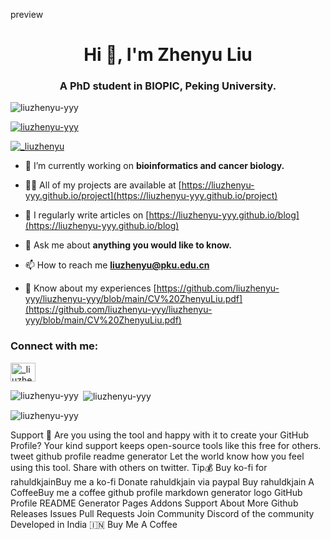 preview
<h1 align="center">Hi 👋, I'm Zhenyu Liu</h1>
<h3 align="center">A PhD student in BIOPIC, Peking University.</h3>

<p align="left"> <img src="https://komarev.com/ghpvc/?username=liuzhenyu-yyy&label=Profile%20views&color=0e75b6&style=flat" alt="liuzhenyu-yyy" /> </p>

<p align="left"> <a href="https://github.com/ryo-ma/github-profile-trophy"><img src="https://github-profile-trophy.vercel.app/?username=liuzhenyu-yyy" alt="liuzhenyu-yyy" /></a> </p>

<p align="left"> <a href="https://twitter.com/_liuzhenyu" target="blank"><img src="https://img.shields.io/twitter/follow/_liuzhenyu?logo=twitter&style=for-the-badge" alt="_liuzhenyu" /></a> </p>

- 🔭 I’m currently working on **bioinformatics and cancer biology.**

- 👨‍💻 All of my projects are available at [https://liuzhenyu-yyy.github.io/project](https://liuzhenyu-yyy.github.io/project)

- 📝 I regularly write articles on [https://liuzhenyu-yyy.github.io/blog](https://liuzhenyu-yyy.github.io/blog)

- 💬 Ask me about **anything you would like to know.**

- 📫 How to reach me **liuzhenyu@pku.edu.cn**

- 📄 Know about my experiences [https://github.com/liuzhenyu-yyy/liuzhenyu-yyy/blob/main/CV%20ZhenyuLiu.pdf](https://github.com/liuzhenyu-yyy/liuzhenyu-yyy/blob/main/CV%20ZhenyuLiu.pdf)

<h3 align="left">Connect with me:</h3>
<p align="left">
<a href="https://twitter.com/_liuzhenyu" target="blank"><img align="center" src="https://raw.githubusercontent.com/rahuldkjain/github-profile-readme-generator/master/src/images/icons/Social/twitter.svg" alt="_liuzhenyu" height="30" width="40" /></a>
</p>

<p><img align="left" src="https://github-readme-stats.vercel.app/api/top-langs?username=liuzhenyu-yyy&show_icons=true&locale=en&layout=compact" alt="liuzhenyu-yyy" /></p>

<p>&nbsp;<img align="center" src="https://github-readme-stats.vercel.app/api?username=liuzhenyu-yyy&show_icons=true&locale=en" alt="liuzhenyu-yyy" /></p>

<p><img align="center" src="https://github-readme-streak-stats.herokuapp.com/?user=liuzhenyu-yyy&" alt="liuzhenyu-yyy" /></p>

Support 🙏
Are you using the tool and happy with it to create your GitHub Profile?
Your kind support keeps open-source tools like this free for others.
tweet github profile readme generator
Let the world know how you feel using this tool. Share with others on twitter.
Tip💰
Buy ko-fi for rahuldkjainBuy me a ko-fi
Donate rahuldkjain via paypal
Buy rahuldkjain A CoffeeBuy me a coffee
github profile markdown generator logo
GitHub Profile README Generator
Pages
Addons
Support
About
More
Github
Releases
Issues
Pull Requests
Join Community
Discord of the community
Developed in India 🇮🇳
Buy Me A Coffee
